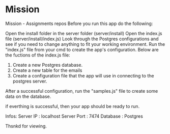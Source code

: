 # Mission
Mission - Assignments repos
Before you run this app do the following:

Open the install folder in the server folder (server/install)
Open the index.js file (server/install/index.js)
Look through the Postgres configurations and see if you need to change anything to fit your working environment.
Run the "index.js" file from your cmd to create the app's configuration. Below are the fuctions of the index.js file:
  1. Create a new Postgres database.
  2. Create a new table for the emails
  3. Create a configuration file that the app will use in connecting to the postgres server.

After a successful configuration, run the "samples.js" file to create some data on the database.

if everthing is successful, then your app should be ready to run.

Infos:
Server IP : localhost
Server Port : 7474
Database : Postgres


Thsnkd for viewing.

